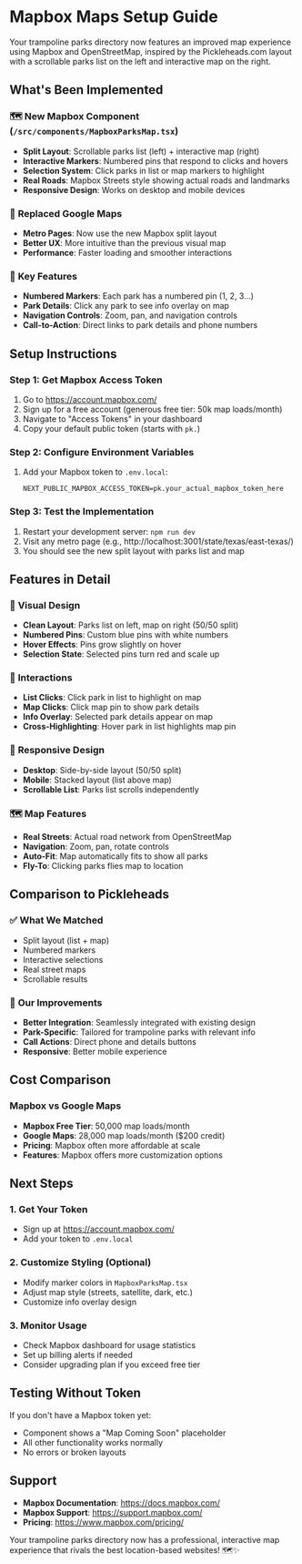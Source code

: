 # Mapbox Maps Setup Guide

Your trampoline parks directory now features an improved map experience using Mapbox and OpenStreetMap, inspired by the Pickleheads.com layout with a scrollable parks list on the left and interactive map on the right.

## What's Been Implemented

### 🗺️ **New Mapbox Component** (`/src/components/MapboxParksMap.tsx`)
- **Split Layout**: Scrollable parks list (left) + interactive map (right)
- **Interactive Markers**: Numbered pins that respond to clicks and hovers
- **Selection System**: Click parks in list or map markers to highlight
- **Real Roads**: Mapbox Streets style showing actual roads and landmarks
- **Responsive Design**: Works on desktop and mobile devices

### 🔄 **Replaced Google Maps**
- **Metro Pages**: Now use the new Mapbox split layout
- **Better UX**: More intuitive than the previous visual map
- **Performance**: Faster loading and smoother interactions

### 🎯 **Key Features**
- **Numbered Markers**: Each park has a numbered pin (1, 2, 3...)
- **Park Details**: Click any park to see info overlay on map
- **Navigation Controls**: Zoom, pan, and navigation controls
- **Call-to-Action**: Direct links to park details and phone numbers

## Setup Instructions

### Step 1: Get Mapbox Access Token
1. Go to https://account.mapbox.com/
2. Sign up for a free account (generous free tier: 50k map loads/month)
3. Navigate to "Access Tokens" in your dashboard
4. Copy your default public token (starts with `pk.`)

### Step 2: Configure Environment Variables
1. Add your Mapbox token to `.env.local`:
   ```
   NEXT_PUBLIC_MAPBOX_ACCESS_TOKEN=pk.your_actual_mapbox_token_here
   ```

### Step 3: Test the Implementation
1. Restart your development server: `npm run dev`
2. Visit any metro page (e.g., http://localhost:3001/state/texas/east-texas/)
3. You should see the new split layout with parks list and map

## Features in Detail

### 🎨 **Visual Design**
- **Clean Layout**: Parks list on left, map on right (50/50 split)
- **Numbered Pins**: Custom blue pins with white numbers
- **Hover Effects**: Pins grow slightly on hover
- **Selection State**: Selected pins turn red and scale up

### 🔄 **Interactions**
- **List Clicks**: Click park in list to highlight on map
- **Map Clicks**: Click map pin to show park details
- **Info Overlay**: Selected park details appear on map
- **Cross-Highlighting**: Hover park in list highlights map pin

### 📱 **Responsive Design**
- **Desktop**: Side-by-side layout (50/50 split)
- **Mobile**: Stacked layout (list above map)
- **Scrollable List**: Parks list scrolls independently

### 🗺️ **Map Features**
- **Real Streets**: Actual road network from OpenStreetMap
- **Navigation**: Zoom, pan, rotate controls
- **Auto-Fit**: Map automatically fits to show all parks
- **Fly-To**: Clicking parks flies map to location

## Comparison to Pickleheads

### ✅ **What We Matched**
- Split layout (list + map)
- Numbered markers
- Interactive selections
- Real street maps
- Scrollable results

### 🎯 **Our Improvements**
- **Better Integration**: Seamlessly integrated with existing design
- **Park-Specific**: Tailored for trampoline parks with relevant info
- **Call Actions**: Direct phone and details buttons
- **Responsive**: Better mobile experience

## Cost Comparison

### **Mapbox vs Google Maps**
- **Mapbox Free Tier**: 50,000 map loads/month
- **Google Maps**: 28,000 map loads/month ($200 credit)
- **Pricing**: Mapbox often more affordable at scale
- **Features**: Mapbox offers more customization options

## Next Steps

### 1. **Get Your Token**
- Sign up at https://account.mapbox.com/
- Add your token to `.env.local`

### 2. **Customize Styling** (Optional)
- Modify marker colors in `MapboxParksMap.tsx`
- Adjust map style (streets, satellite, dark, etc.)
- Customize info overlay design

### 3. **Monitor Usage**
- Check Mapbox dashboard for usage statistics
- Set up billing alerts if needed
- Consider upgrading plan if you exceed free tier

## Testing Without Token

If you don't have a Mapbox token yet:
- Component shows a "Map Coming Soon" placeholder
- All other functionality works normally
- No errors or broken layouts

## Support

- **Mapbox Documentation**: https://docs.mapbox.com/
- **Mapbox Support**: https://support.mapbox.com/
- **Pricing**: https://www.mapbox.com/pricing/

Your trampoline parks directory now has a professional, interactive map experience that rivals the best location-based websites! 🗺️✨